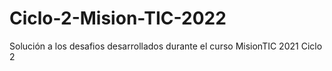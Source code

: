 # Ciclo-2-Mision-TIC-2022
Solución a los desafios desarrollados durante el curso MisionTIC 2021 Ciclo 2
